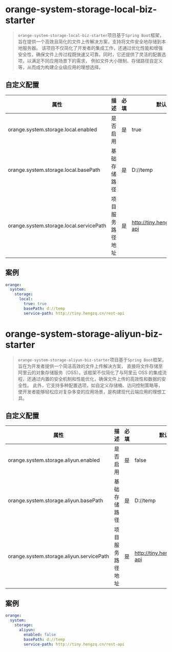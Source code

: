 # orange-system-storage-local-biz-starter

> `orange-system-storage-local-biz-starter`项目基于`Spring Boot`框架，旨在提供一个高效且简化的文件上传解决方案，支持将文件安全地存储到本地服务器。
> 该项目不仅简化了开发者的集成工作，还通过优化性能和增强安全性，确保文件上传过程既快速又可靠。同时，它还提供了灵活的配置选项，以满足不同应用场景下的需求，
> 例如文件大小限制、存储路径自定义等，从而成为构建企业级应用的理想选择。

## 自定义配置

| 属性                                      | 描述       | 必填 | 默认值              |
|-----------------------------------------|----------|----|------------------|
| orange.system.storage.local.enabled     | 是否启用     | 是  | true             |
| orange.system.storage.local.basePath    | 基础存储路径   | 是  | D://temp         |
| orange.system.storage.local.servicePath | 项目服务路径地址 | 是  | http://tiny.hengzq.cn/rest-api |

## 案例

```yaml
orange:
  system:
    storage:
      local:
        true: true
        basePath: d://temp
        service-path: http://tiny.hengzq.cn/rest-api
```

# orange-system-storage-aliyun-biz-starter

> `orange-system-storage-aliyun-biz-starter`项目基于`Spring Boot`框架，旨在为开发者提供一个简洁高效的文件上传解决方案，
> 直接将文件存储至阿里云的对象存储服务（OSS）。该框架不仅简化了与阿里云 OSS 的集成流程，还通过内置的安全机制和性能优化，确保文件上传的高效性和数据的安全性。
> 此外，它支持多种配置选项，如自定义存储桶、访问控制策略等，使开发者能够轻松应对复杂多变的应用场景，是构建现代云端应用的理想工具。

## 自定义配置

| 属性                                       | 描述       | 必填 | 默认值                            |
|------------------------------------------|----------|----|--------------------------------|
| orange.system.storage.aliyun.enabled     | 是否启用     | 是  | false                          |
| orange.system.storage.aliyun.basePath    | 基础存储路径   | 是  | D://temp                       |
| orange.system.storage.aliyun.servicePath | 项目服务路径地址 | 是  | http://tiny.hengzq.cn/rest-api |

## 案例

```yaml
orange:
  system:
    storage:
      aliyun:
        enabled: false
        basePath: d://temp
        service-path: http://tiny.hengzq.cn/rest-api
```